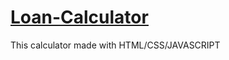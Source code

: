 # [Loan-Calculator](https://kanyshaiosmonova.github.io/Loan-Calculator/index.html)
This calculator made with HTML/CSS/JAVASCRIPT
